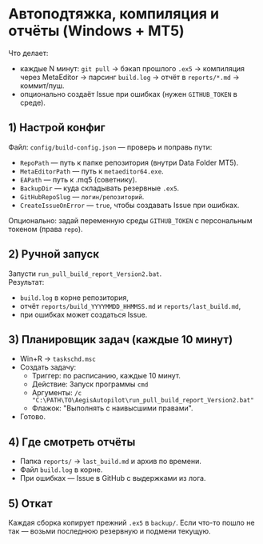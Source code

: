 # Автоподтяжка, компиляция и отчёты (Windows + MT5)

Что делает:
- каждые N минут: `git pull` → бэкап прошлого `.ex5` → компиляция через MetaEditor → парсинг `build.log` → отчёт в `reports/*.md` → коммит/пуш.
- опционально создаёт Issue при ошибках (нужен `GITHUB_TOKEN` в среде).

## 1) Настрой конфиг

Файл: `config/build-config.json` — проверь и поправь пути:
- `RepoPath` — путь к папке репозитория (внутри Data Folder MT5).
- `MetaEditorPath` — путь к `metaeditor64.exe`.
- `EAPath` — путь к .mq5 (советнику).
- `BackupDir` — куда складывать резервные `.ex5`.
- `GitHubRepoSlug` — `логин/репозиторий`.
- `CreateIssueOnError` — `true`, чтобы создавать Issue при ошибках.

Опционально: задай переменную среды `GITHUB_TOKEN` с персональным токеном (права `repo`).

## 2) Ручной запуск

Запусти `run_pull_build_report_Version2.bat`.  
Результат:
- `build.log` в корне репозитория,
- отчёт `reports/build_YYYYMMDD_HHMMSS.md` и `reports/last_build.md`,
- при ошибках может создаться Issue.

## 3) Планировщик задач (каждые 10 минут)

- Win+R → `taskschd.msc`
- Создать задачу:
  - Триггер: по расписанию, каждые 10 минут.
  - Действие: Запуск программы `cmd`
  - Аргументы: `/c "C:\PATH\TO\AegisAutopilot\run_pull_build_report_Version2.bat"`
  - Флажок: "Выполнять с наивысшими правами".
- Готово.

## 4) Где смотреть отчёты

- Папка `reports/` → `last_build.md` и архив по времени.
- Файл `build.log` в корне.
- При ошибках — Issue в GitHub с выдержками из лога.

## 5) Откат

Каждая сборка копирует прежний `.ex5` в `backup/`. Если что-то пошло не так — возьми последнюю резервную и подмени текущую.